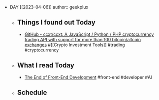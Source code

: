 - DAY [[2023-04-06]]
  author:: geekplux
	- ## Things I found out Today
		- [GitHub - ccxt/ccxt: A JavaScript / Python / PHP cryptocurrency trading API with support for more than 100 bitcoin/altcoin exchanges](https://github.com/ccxt/ccxt) #[[Crypto Investment Tools]] #trading #cryptocurrency
	- ## What I read Today
		- [The End of Front-End Development](https://www.joshwcomeau.com/blog/the-end-of-frontend-development/) #front-end #developer #AI
	- ## Schedule